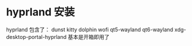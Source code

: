 # hyprland 安装


hyprland 包含了： dunst kitty dolphin wofi qt5-wayland qt6-wayland xdg-desktop-portal-hyprland 基本是开箱即用了
